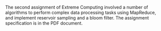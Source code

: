 The second assignment of Extreme Computing involved a number of algorithms to perform complex data processing tasks using MapReduce, and implement reservoir sampling and a bloom filter. The assignment specification is in the PDF document.
